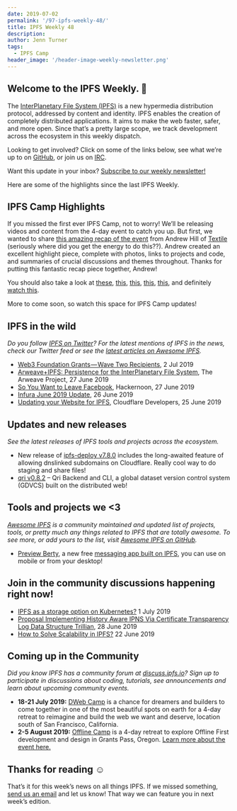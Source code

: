 ```yaml
---
date: 2019-07-02
permalink: '/97-ipfs-weekly-48/'
title: IPFS Weekly 48
description:
author: Jenn Turner
tags:
  - IPFS Camp
header_image: '/header-image-weekly-newsletter.png'
---
```


## Welcome to the IPFS Weekly. 👋

The [InterPlanetary File System (IPFS)](https://ipfs.io/) is a new hypermedia distribution protocol, addressed by content and identity. IPFS enables the creation of completely distributed applications. It aims to make the web faster, safer, and more open. Since that’s a pretty large scope, we track development across the ecosystem in this weekly dispatch.

Looking to get involved? Click on some of the links below, see what we’re up to on [GitHub](https://github.com/ipfs), or join us on [IRC](https://riot.im/app/#/room/#ipfs:matrix.org).

Want this update in your inbox? [Subscribe to our weekly newsletter!](http://eepurl.com/gL2Pi5)

Here are some of the highlights since the last IPFS Weekly.

## IPFS Camp Highlights

If you missed the first ever IPFS Camp, not to worry! We’ll be releasing videos and content from the 4-day event to catch you up. But first, we wanted to share [this amazing recap of the event](https://medium.com/textileio/ipfs-camp-2019-the-highlights-and-takeaways-2b3cb4f42513) from Andrew Hill of [Textile](https://textile.io/) (seriously where did you get the energy to do this??). Andrew created an excellent highlight piece, complete with photos, links to projects and code, and summaries of crucial discussions and themes throughout. Thanks for putting this fantastic recap piece together, Andrew!

You should also take a look at [these](https://twitter.com/onion797jp/status/1144730847276412933), [this](https://twitter.com/_alanshaw/status/1145785015357366274?s=20), [this](https://twitter.com/momack28/status/1145621516752699392?s=20), [this](https://twitter.com/satazor/status/1145319379082649601?s=20), [this](https://twitter.com/adria0/status/1144617640440344576?s=20), and definitely [watch this](https://twitter.com/ChrisPacia/status/1144291810874920967?s=20).

More to come soon, so watch this space for IPFS Camp updates!

## IPFS in the wild

_Do you follow [IPFS on Twitter](https://twitter.com/IPFSbot)? For the latest mentions of IPFS in the news, check our Twitter feed or see the [latest articles on Awesome IPFS](https://awesome.ipfs.io/articles/)._

- [Web3 Foundation Grants — Wave Two Recipients](https://medium.com/web3foundation/web3-foundation-grants-wave-two-recipients-16d9b996501d), 2 Jul 2019
- [Arweave+IPFS: Persistence for the InterPlanetary File System](https://medium.com/@arweave/arweave-ipfs-persistence-for-the-interplanetary-file-system-9f12981c36c3?sk=69276dae8cb9a160c426fd277ab7dae7), The Arweave Project, 27 June 2019
- [So You Want to Leave Facebook](https://hackernoon.com/so-you-want-to-leave-facebook-1ab3603f164a), Hackernoon, 27 June 2019
- [Infura June 2019 Update](https://blog.infura.io/infura-june-2019-update-9528c388a3b4), 26 June 2019
- [Updating your Website for IPFS](https://developers.cloudflare.com/distributed-web/ipfs-gateway/updating-for-ipfs/), Cloudflare Developers, 25 June 2019

## Updates and new releases

_See the latest releases of IPFS tools and projects across the ecosystem._

- New release of [ipfs-deploy v7.8.0](https://github.com/agentofuser/ipfs-deploy/) includes the long-awaited feature of allowing dnslinked subdomains on Cloudflare. Really cool way to do staging and share files!
- [qri v0.8.2](https://github.com/qri-io/qri/releases/tag/v0.8.2) –
  Qri Backend and CLI, a global dataset version control system (GDVCS) built on the distributed web!

## Tools and projects we <3

_[Awesome IPFS](https://awesome.ipfs.io/) is a community maintained and updated list of projects, tools, or pretty much any things related to IPFS that are totally awesome. To see more, or add yours to the list, visit [Awesome IPFS on GitHub](https://github.com/ipfs/awesome-ipfs)._

- [Preview Berty](https://airtable.com/shrMCOLfOentZZC0V), a new free [messaging app built on IPFS](https://berty.tech/), you can use on mobile or from your desktop!

## Join in the community discussions happening right now!

- [IPFS as a storage option on Kubernetes?](https://discuss.ipfs.io/t/ipfs-as-a-storage-option-on-kubernetes/4506/3) 1 July 2019
- [Proposal Implementing History Aware IPNS Via Certificate Transparency Log Data Structure Trillian](https://discuss.ipfs.io/t/implementing-history-aware-ipns-via-certificate-transparency-log-data-structure-trillian/5756), 28 June 2019
- [How to Solve Scalability in IPFS?](https://discuss.ipfs.io/t/how-to-solve-scalability-in-ipfs/5712) 22 June 2019

## Coming up in the Community

_Did you know IPFS has a community forum at [discuss.ipfs.io](https://discuss.ipfs.io/)? Sign up to participate in discussions about coding, tutorials, see announcements and learn about upcoming community events._

- **18-21 July 2019:** [DWeb Camp](https://dwebcamp.org/) is a chance for dreamers and builders to come together in one of the most beautiful spots on earth for a 4-day retreat to reimagine and build the web we want and deserve, location south of San Francisco, California.
- **2-5 August 2019:** [Offline Camp](http://offlinefirst.org/camp/) is a 4-day retreat to explore Offline First development and design in Grants Pass, Oregon. [Learn more about the event here.](https://medium.com/offline-camp/announcing-offline-camp-v5-eb9111fdcc94)

## Thanks for reading ☺️

That’s it for this week’s news on all things IPFS. If we missed something, [send us an email](mailto:newsletter@ipfs.io) and let us know! That way we can feature you in next week’s edition.

